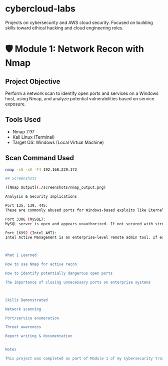 # cybercloud-labs
Projects on cybersecurity and AWS cloud security. Focused on building skills toward ethical hacking and cloud engineering roles.
# 🛡 Module 1: Network Recon with Nmap

## Project Objective
Perform a network scan to identify open ports and services on a Windows host, using Nmap, and analyze potential vulnerabilities based on service exposure.

## Tools Used
- Nmap 7.97
- Kali Linux (Terminal)
- Target OS: Windows (Local Virtual Machine)

## Scan Command Used
```bash
nmap -sS -sV -T4 192.168.229.172

## Screenshots

![Nmap Output](./screenshots/nmap_output.png)

Analysis & Security Implications

Port 135, 139, 445:
These are commonly abused ports for Windows-based exploits like EternalBlue or SMB relay attacks. They should not be publicly exposed.

Port 3306 (MySQL):
MySQL server is open and appears unauthorized. If not secured with strong authentication and firewall rules, it’s vulnerable to data theft or brute-force.

Port 16992 (Intel AMT):
Intel Active Management is an enterprise-level remote admin tool. If exposed externally, it's a severe risk — attackers can gain deep system access.



What I Learned

How to use Nmap for active recon

How to identify potentially dangerous open ports

The importance of closing unnecessary ports on enterprise systems



Skills Demonstrated

Network scanning

Port/service enumeration

Threat awareness

Report writing & documentation


Notes

This project was completed as part of Module 1 of my Cybersecurity training. Real scans were done in a safe lab VM environment.
